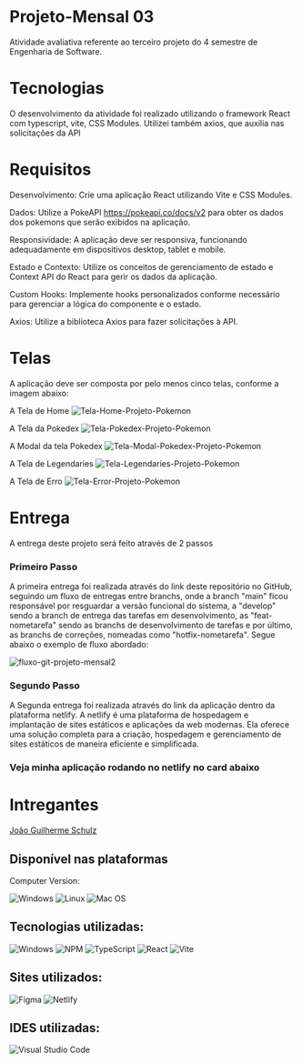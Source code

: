 # Projeto-Mensal 03

Atividade avaliativa referente ao terceiro projeto do 4 semestre de Engenharia de Software. 

# Tecnologias

O desenvolvimento da atividade foi realizado utilizando o framework React com typescript, vite, CSS Modules. Utilizei também axios, que auxilia nas solicitações da API

# Requisitos


Desenvolvimento: Crie uma aplicação React utilizando Vite e CSS Modules.

Dados: Utilize a PokeAPI <https://pokeapi.co/docs/v2> para obter os dados dos pokemons que serão exibidos na aplicação. 

Responsividade: A aplicação deve ser responsiva, funcionando adequadamente em dispositivos desktop, tablet e mobile. 

Estado e Contexto: Utilize os conceitos de gerenciamento de estado e Context API do React para gerir os dados da aplicação. 

Custom Hooks: Implemente hooks personalizados conforme necessário para gerenciar a lógica do componente e o estado. 

Axios: Utilize a biblioteca Axios para fazer solicitações à API.

# Telas

A aplicação deve ser composta por pelo menos cinco telas, conforme a imagem abaixo: 

A Tela de Home
![Tela-Home-Projeto-Pokemon](https://gist.githubusercontent.com/JoaoSchulz/f5d310e700097cd614900eee631fa9a5/raw/cbacdf4723ef3b68be23e6cc17ffe68baa720f4e/Home%2520-%2520Desktop.svg)

A Tela da Pokedex
![Tela-Pokedex-Projeto-Pokemon](https://gist.githubusercontent.com/JoaoSchulz/049cba833a4bddcaa4c2cdffbf0e18dc/raw/1e4056c48c7453ac8a0c654d5411b741d7a22ef8/Pok%25C3%25A9dex%2520-%2520Desktop.svg)

A Modal da tela Pokedex
![Tela-Modal-Pokedex-Projeto-Pokemon](https://gist.githubusercontent.com/JoaoSchulz/95c2f0d0255f03259e53d4e06633f44a/raw/16c7a07f2bd79b9d1b49446aa31e8d6822317b33/Pok%25C3%25A9dex%2520-%2520Desktop%2520Modal.svg)

A Tela de Legendaries
![Tela-Legendaries-Projeto-Pokemon](https://gist.githubusercontent.com/JoaoSchulz/c5913c5e027b41dc634b0713da2ffbfe/raw/766aa61c5ac50766d9dd21babcc3328a50eacdb0/Legendaries%2520-%2520Desktop.svg)

A Tela de Erro
![Tela-Error-Projeto-Pokemon](https://gist.githubusercontent.com/JoaoSchulz/33573865dc73d42517edf3185ad78608/raw/2da9d56f615a2c64bcecba1ae7cabfe566013152/404%2520-%2520Desktop.svg)

# Entrega

A entrega deste projeto será feito através de 2 passos

<h3> Primeiro Passo</h3>
<p>A primeira entrega foi realizada através do link deste repositório no GitHub, seguindo um fluxo de entregas entre branchs, onde a branch "main" ficou responsável por resguardar a versão funcional do sistema, a "develop" sendo a branch de entrega das tarefas em desenvolvimento, as "feat-nometarefa" sendo as branchs de desenvolvimento de tarefas e por último, as branchs de correções, nomeadas como "hotfix-nometarefa". Segue abaixo o exemplo de fluxo abordado: </p>


![fluxo-git-projeto-mensal2](https://raw.githubusercontent.com/gist/Lucaslmp77/22596b1461e8ad468bed4c7cec3a609c/raw/d03745a578d0bd305b172d9accdc1b165ea0fe5b/fluxoGit.svg)

<h3> Segundo Passo</h3>

<p>A Segunda entrega foi realizada através do link da aplicação dentro da plataforma netlify. A netlify é uma plataforma de hospedagem e implantação de sites estáticos e aplicações da web modernas. Ela oferece uma solução completa para a criação, hospedagem e gerenciamento de sites estáticos de maneira eficiente e simplificada.</p>

<h3> Veja minha aplicação rodando no netlify no card abaixo</h3>

# Intregantes

[João Guilherme Schulz](https://github.com/JoaoSchulz)

## Disponível nas plataformas

Computer Version:

![Windows](https://img.shields.io/badge/Windows-0078D6?style=for-the-badge&logo=windows&logoColor=white)
![Linux](https://img.shields.io/badge/Linux-FF6600?style=for-the-badge&logo=linux&logoColor=white)
![Mac OS](https://img.shields.io/badge/mac%20os-000000?style=for-the-badge&logo=macos&logoColor=F0F0F0)

## Tecnologias utilizadas:

![Windows](https://img.shields.io/badge/Windows-0078D6?style=for-the-badge&logo=windows&logoColor=white)
![NPM](https://img.shields.io/badge/NPM-%23CB3837.svg?style=for-the-badge&logo=npm&logoColor=white)
![TypeScript](https://img.shields.io/badge/typescript-%23007ACC.svg?style=for-the-badge&logo=typescript&logoColor=white)
![React](https://img.shields.io/badge/react-%2320232a.svg?style=for-the-badge&logo=react&logoColor=%2361DAFB)
![Vite](https://img.shields.io/badge/vite-%23646CFF.svg?style=for-the-badge&logo=vite&logoColor=white)


## Sites utilizados:

![Figma](https://img.shields.io/badge/figma-%23F24E1E.svg?style=for-the-badge&logo=figma&logoColor=white)
![Netlify](https://img.shields.io/badge/netlify-%23000000.svg?style=for-the-badge&logo=netlify&logoColor=#00C7B7)

## IDES utilizadas:

![Visual Studio Code](https://img.shields.io/badge/Visual%20Studio%20Code-0078d7.svg?style=for-the-badge&logo=visual-studio-code&logoColor=white)
